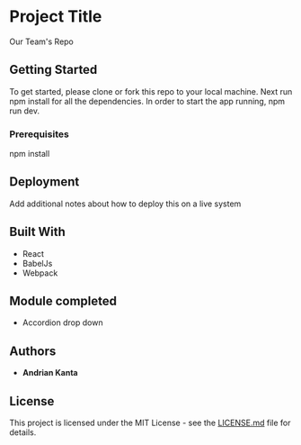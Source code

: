# Project Title

Our Team's Repo

## Getting Started

To get started, please clone or fork this repo to your local machine.
Next run npm install for all the dependencies.
In order to start the app running, npm run dev.

### Prerequisites

npm install

## Deployment

Add additional notes about how to deploy this on a live system

## Built With

* React
* BabelJs
* Webpack

## Module completed

* Accordion drop down


## Authors

* **Andrian Kanta**

## License

This project is licensed under the MIT License - see the [LICENSE.md](LICENSE.md) file for details.
